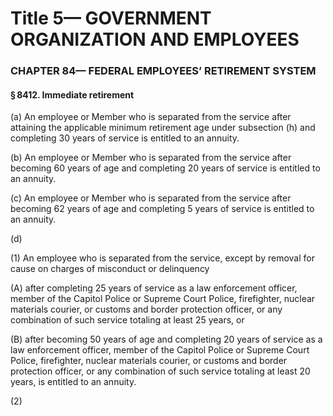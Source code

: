 
# Title 5— GOVERNMENT ORGANIZATION AND EMPLOYEES
### CHAPTER 84— FEDERAL EMPLOYEES’ RETIREMENT SYSTEM
#### § 8412. Immediate retirement

(a) An employee or Member who is separated from the service after attaining the applicable minimum retirement age under subsection (h) and completing 30 years of service is entitled to an annuity.

(b) An employee or Member who is separated from the service after becoming 60 years of age and completing 20 years of service is entitled to an annuity.

(c) An employee or Member who is separated from the service after becoming 62 years of age and completing 5 years of service is entitled to an annuity.

(d)

(1) An employee who is separated from the service, except by removal for cause on charges of misconduct or delinquency

(A) after completing 25 years of service as a law enforcement officer, member of the Capitol Police or Supreme Court Police, firefighter, nuclear materials courier, or customs and border protection officer, or any combination of such service totaling at least 25 years, or

(B) after becoming 50 years of age and completing 20 years of service as a law enforcement officer, member of the Capitol Police or Supreme Court Police, firefighter, nuclear materials courier, or customs and border protection officer, or any combination of such service totaling at least 20 years, is entitled to an annuity.

(2)
